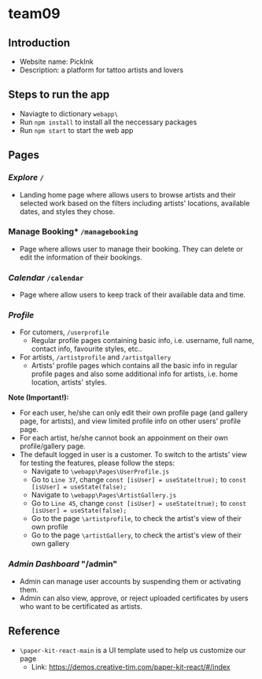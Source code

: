 # team09

## Introduction
  - Website name: PickInk 
  - Description: a platform for tattoo artists and lovers

## Steps to run the app
  - Naviagte to dictionary `webapp\`
  - Run `npm install` to install all the neccessary packages
  - Run `npm start` to start the web app

## Pages

### *Explore* `/`
- Landing home page where allows users to browse artists and their selected work based on the filters including artists' locations, available dates, and styles they chose. 

### Manage Booking* `/managebooking`
- Page where allows user to manage their booking. They can delete or edit the information of their bookings.

### *Calendar* `/calendar`
- Page where allow users to keep track of their available data and time.

### *Profile*  
  - For cutomers, `/userprofile`
    - Regular profile pages containing basic info, i.e. username, full name, contact info, favourite styles, etc.. 
  - For artists, `/artistprofile` and `/artistgallery`
    - Artists' profile pages which contains all the basic info in regular profile pages and also some additional info for artists, i.e. home location, artists' styles.
  
  **Note (Important!):** 
  - For each user, he/she can only edit their own profile page (and gallery page, for artists), and view limited profile info on other users' profile page. 
  - For each artist, he/she cannot book an appoinment on their own profile/gallery page. 
  - The default logged in user is a customer. To switch to the artists' view for testing the features, please follow the steps:
    - Navigate to `\webapp\Pages\UserProfile.js`
    - Go to `Line 37`, change `const [isUser] = useState(true);` to `const [isUser] = useState(false);`
    - Navigate to `\webapp\Pages\ArtistGallery.js`
    - Go to `Line 45`, change `const [isUser] = useState(true);` to `const [isUser] = useState(false);`
    - Go to the page `\artistprofile`, to check the artist's view of their own profile
    - Go to the page `\artistGallery`, to check the artist's view of their own gallery

### *Admin Dashboard* "/admin"
- Admin can manage user accounts by suspending them or activating them.
- Admin can also view, approve, or reject uploaded certificates by users who want to be certificated as artists.

## Reference
- `\paper-kit-react-main` is a UI template used to help us customize our page
  - Link: https://demos.creative-tim.com/paper-kit-react/#/index
